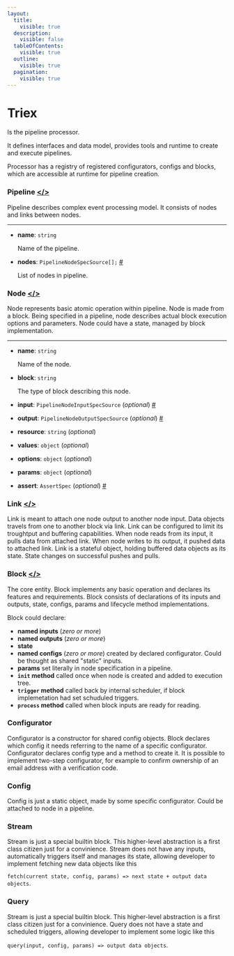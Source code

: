 ```yaml
---
layout:
  title:
    visible: true
  description:
    visible: false
  tableOfContents:
    visible: true
  outline:
    visible: true
  pagination:
    visible: true
---
```


# Triex

Is the pipeline processor.

It defines interfaces and data model, provides tools and runtime to create and execute pipelines.

Processor has a registry of registered configurators, configs and blocks, which are accessible at runtime for pipeline creation.

### Pipeline [\</>](https://github.com/yaroslav-korotaev/triex-types/blob/439855db5a87eac450123f9d82cf5a819b670fd1/src/source.ts#L83)

Pipeline describes complex event processing model. It consists of nodes and links between nodes.

***

*   **name**: `string`

    Name of the pipeline.
*   **nodes**: `PipelineNodeSpecSource[];` [#](https://github.com/yaroslav-korotaev/triex-types/blob/439855db5a87eac450123f9d82cf5a819b670fd1/src/source.ts#L59C1-L69C3)

    List of nodes in pipeline.

### Node [\</>](https://github.com/yaroslav-korotaev/triex-types/blob/439855db5a87eac450123f9d82cf5a819b670fd1/src/source.ts#L59C1-L69C3)

Node represents basic atomic operation within pipeline. Node is made from a block. Being specified in a pipeline, node describes actual block execution options and parameters. Node could have a state, managed by block implementation.

***

*   **name**: `string`

    Name of the node.
*   **block**: `string`

    The type of block describing this node.
* **input**: `PipelineNodeInputSpecSource` (_optional_) [#](https://github.com/yaroslav-korotaev/triex-types/blob/439855db5a87eac450123f9d82cf5a819b670fd1/src/source.ts#L14)
* **output**: `PipelineNodeOutputSpecSource` (_optional_) [#](https://github.com/yaroslav-korotaev/triex-types/blob/439855db5a87eac450123f9d82cf5a819b670fd1/src/source.ts#L41)
* **resource**: `string` (_optional_)
* **values**: `object` (_optional_)
* **options**: `object` (_optional_)
* **params**: `object` (_optional_)
* **assert**: `AssertSpec` (_optional_) [#](https://github.com/yaroslav-korotaev/triex-types/blob/439855db5a87eac450123f9d82cf5a819b670fd1/src/node.ts#L6)

### Link [\</>](https://github.com/yaroslav-korotaev/triex-types/blob/439855db5a87eac450123f9d82cf5a819b670fd1/src/link.ts#L5)

Link is meant to attach one node output to another node input. Data objects travels from one to another block via link. Link can be configured to limit its troughtput and buffering capabilities. When node reads from its input, it pulls data from attached link. When node writes to its output, it pushed data to attached link. Link is a stateful object, holding buffered data objects as its state. State changes on successful pushes and pulls.

### Block [\</>](https://github.com/yaroslav-korotaev/triex-types/blob/439855db5a87eac450123f9d82cf5a819b670fd1/src/block.ts#L113C26-L113C26)

The core entity. Block implements any basic operation and declares its features and requirements. Block consists of declarations of its inputs and outputs, state, configs, params and lifecycle method implementations.

Block could declare:

* **named inputs** (_zero or more_)
* **named outputs** (_zero or more_)
* **state**
* **named configs** (_zero or more_) created by declared configurator. Could be thought as shared "static" inputs.
* **params** set literally in node specification in a pipeline.
* **`init` method** called once when node is created and added to execution tree.
* **`trigger` method** called back by internal scheduler, if block implemetation had set schuduled triggers.
* **`process` method** called when block inputs are ready for reading.

### Configurator <a href="#user-content-configurator" id="user-content-configurator"></a>

Configurator is a constructor for shared config objects. Block declares which config it needs referring to the name of a specific configurator. Configurator declares config type and a method to create it. It is possible to implement two-step configurator, for example to confirm ownership of an email address with a verification code.

### Config

Config is just a static object, made by some specific configurator. Could be attached to node in a pipeline.

### Stream <a href="#user-content-stream" id="user-content-stream"></a>

Stream is just a special builtin block. This higher-level abstraction is a first class citizen just for a convinience. Stream does not have any inputs, automatically triggers itself and manages its state, allowing developer to implement fetching new data objects like this

`fetch(current state, config, params) => next state + output data objects`.

### Query <a href="#user-content-query" id="user-content-query"></a>

Stream is just a special builtin block. This higher-level abstraction is a first class citizen just for a convinience. Query does not have a state and scheduled triggers, allowing developer to implement some logic like this

`query(input, config, params) => output data objects`.

